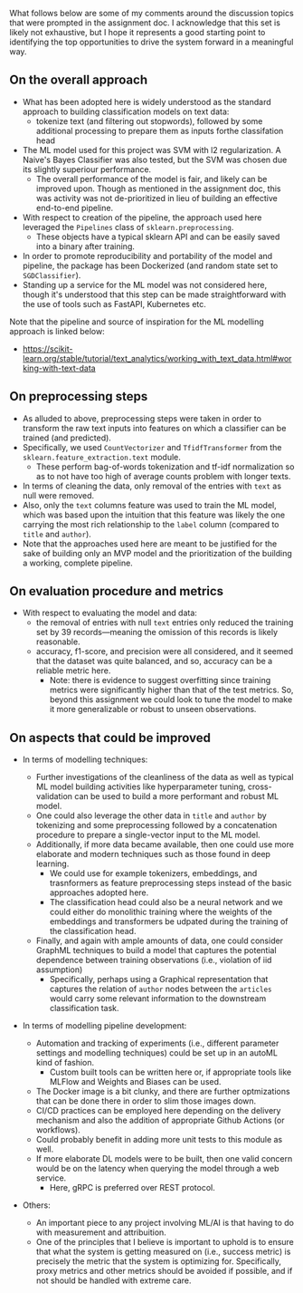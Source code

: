 What follows below are some of my comments around the discussion topics that 
were prompted in the assignment doc. I acknowledge that this set is likely not
exhaustive, but I hope it represents a good starting point to identifying the
top opportunities to drive the system forward in a meaningful way.

## On the overall approach
- What has been adopted here is widely understood as the standard approach to
building classification models on text data: 
    - tokenize text (and filtering out stopwords), followed by some additional 
    processing to prepare them as inputs forthe classifation head
- The ML model used for this project was SVM with l2 regularization. A Naive's
Bayes Classifier was also tested, but the SVM was chosen due its slightly
superiour performance.
    - The overall performance of the model is fair, and likely can be improved
    upon. Though as mentioned in the assignment doc, this was activity was not
    de-prioritized in lieu of building an effective end-to-end pipeline.
- With respect to creation of the pipeline, the approach used here leveraged
the `Pipelines` class of `sklearn.preprocessing`.
    - These objects have a typical sklearn API and can be easily saved into a
    binary after training.
- In order to promote reproducibility and portability of the model and pipeline,
the package has been Dockerized (and random state set to `SGDClassifier`).
- Standing up a service for the ML model was not considered here, though it's 
understood that this step can be made straightforward with the use of tools 
such as FastAPI, Kubernetes etc.

Note that the pipeline and source of inspiration for the ML modelling approach
is linked below: 
- <https://scikit-learn.org/stable/tutorial/text_analytics/working_with_text_data.html#working-with-text-data>

## On preprocessing steps
- As alluded to above, preprocessing steps were taken in order to transform
the raw text inputs into features on which a classifier can be trained (and
predicted).
- Specifically, we used `CountVectorizer` and `TfidfTransformer` from the
`sklearn.feature_extraction.text` module.
    - These perform bag-of-words tokenization and tf-idf normalization so as to
    not have too high of average counts problem with longer texts.
- In terms of cleaning the data, only removal of the entries with `text` as null
were removed.
- Also, only the `text` columns feature was used to train the ML model, which
was based upon the intuition that this feature was likely the one carrying the
most rich relationship to the `label` column (compared to `title` and `author`).
- Note that the approaches used here are meant to be justified for the sake of
building only an MVP model and the prioritization of the building a working,
complete pipeline.

## On evaluation procedure and metrics
- With respect to evaluating the model and data:
    - the removal of entries with null `text` entries only reduced the training
    set by 39 records—meaning the omission of this records is likely reasonable.
    - accuracy, f1-score, and precision were all considered, and it seemed that
    the dataset was quite balanced, and so, accuracy can be a reliable metric
    here.
        - Note: there is evidence to suggest overfitting since training metrics
        were significantly higher than that of the test metrics. So, beyond this
        assignment we could look to tune the model to make it more generalizable
        or robust to unseen observations.
    
## On aspects that could be improved
- In terms of modelling techniques:
    - Further investigations of the cleanliness of the data as well as typical
    ML model building activities like hyperparameter tuning, cross-validation
    can be used to build a more performant and robust ML model.
    - One could also leverage the other data in `title` and `author` by 
    tokenizing and some preprocessing followed by a concatenation procedure to
    prepare a single-vector input to the ML model.
    - Additionally, if more data became available, then one could use more
    elaborate and modern techniques such as those found in deep learning.
        - We could use for example tokenizers, embeddings, and trasnformers
        as feature preprocessing steps instead of the basic approaches adopted
        here.
        - The classification head could also be a neural network and we could 
        either do monolithic training where the weights of the embeddings and
        transformers be udpated during the training of the classification head.
    - Finally, and again with ample amounts of data, one could consider GraphML
    techniques to build a model that captures the potential dependence between
    training observations (i.e., violation of iid assumption)
        - Specifically, perhaps using a Graphical representation that captures
        the relation of `author` nodes between the `articles` would carry some
        relevant information to the downstream classification task.

- In terms of modelling pipeline development:
    - Automation and tracking of experiments (i.e., different parameter settings
    and modelling techniques) could be set up in an autoML kind of fashion.
        - Custom built tools can be written here or, if appropriate tools like
        MLFlow and Weights and Biases can be used.
    - The Docker image is a bit clunky, and there are further optmizations that
    can be done there in order to slim those images down.
    - CI/CD practices can be employed here depending on the delivery mechanism
    and also the addition of appropriate Github Actions (or workflows).
    - Could probably benefit in adding more unit tests to this module as well. 
    - If more elaborate DL models were to be built, then one valid concern 
    would be on the latency when querying the model through a web service.
        - Here, gRPC is preferred over REST protocol.

- Others:
    - An important piece to any project involving ML/AI is that having to do
    with measurement and attribuition.
    - One of the principles that I believe is important to uphold is to ensure
    that what the system is getting measured on (i.e., success metric) is
    precisely the metric that the system is optimizing for. Specifically, 
    proxy metrics and other metrics should be avoided if possible, and if not
    should be handled with extreme care.